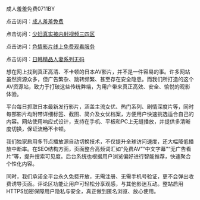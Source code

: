 成人羞羞免费0711BY

点击访问：<a href="https://heiliaoe8ajia.pages.dev">成人羞羞免费</a>

点击访问：<a href="https://heiliaoxqkkct.pages.dev">少妇真实被内射视频三四区</a>

点击访问：<a href="https://heiliaoxwd5i8.pages.dev">色情影片线上免费观看服务</a>

点击访问：<a href="https://heiliaowt0d7p.pages.dev">日韩精品人妻系列无码</a>




想在网上找到真正高清、不卡顿的日本AV影片，并不是一件容易的事。许多网站虽然资源众多，但广告繁杂、跳转频繁、甚至存在安全隐患。而我们所打造的这个AV资源站，致力于打破这些传统弊端，为用户带来真正高效、安全、愉悦的观影体验。

平台每日抓取日本最新发行影片，涵盖主流女优、热门系列、剧情深度片等，同时每部影片均附带详细标签、截图、简介及女优档案，方便用户快速挑选适合自己的内容。网站使用响应式设计，支持在手机、平板和PC上无缝播放，并提供多清晰度切换，保证流畅不卡顿。

我们独家启用多节点播放源自动切换技术，不仅提升全球访问速度，还大幅降低播放中断率。在SEO结构方面，页面整合高频词汇如“免费AV”“中文字幕”“无广告看片”等，提升搜索可见度。后台系统也根据用户浏览偏好进行智能推荐，快速聚合个性化内容。

同时，我们承诺全平台永久免费开放，无需注册、无需手机号验证，更不会弹出收费诱导页面。评论区功能让用户可轻松分享观感，与其他影迷互动。整站启用HTTPS加密保障用户隐私与安全，真正做到匿名浏览、放心使用。

<span style="display:none;">[Canonical link]( https://github.com/die12442/riben7543 )</span>
